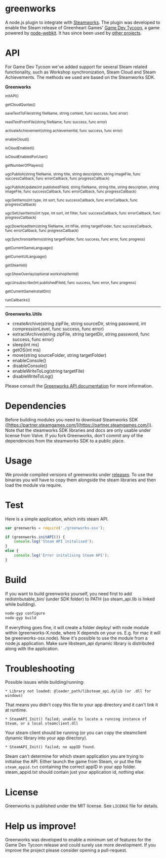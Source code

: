 greenworks
===

A node.js plugin to integrate with [Steamworks](http://www.steampowered.com/steamworks/).
The plugin was developed to enable the Steam release of Greenheart Games' [Game Dev Tycoon](http://www.greenheartgames.com/app/game-dev-tycoon/), a game powered by [node-webkit](https://github.com/rogerwang/node-webkit). It has since been used by [other projects](https://github.com/greenheartgames/greenworks/wiki/Apps-games-using-greenworks).

API
===
For Game Dev Tycoon we've added support for several Steam related functionality, such as Workshop synchronization, Steam Cloud and Steam Achievements.
The methods we used are based on the Steamworks SDK.

**Greenworks**

<sup>initAPI()</sup>

<sup>getCloudQuotas()</sup>

<sup>saveTextToFile(string fileName, string content, func success, func error)</sup>

<sup>readTextFromFile(string fileName, func success, func error)</sup>

<sup>activateAchievement(string achievementId, func success, func error)</sup>

<sup>enableCloud()</sup>

<sup>isCloudEnabled()</sup>

<sup>isCloudEnabledForUser()</sup>

<sup>getNumberOfPlayers()</sup>

<sup>ugcPublish(string fileName, string title, string description, string imageFile, func successCallback, func 
errorCallback, func progressCallback)</sup>

<sup>ugcPublishUpdate(int publishedFileId, string fileName, string title, string description, string imageFile, func successCallback, func errorCallback, func progressCallback)</sup>

<sup>ugcGetItems(int type, int sort, func successCallback, func errorCallback, func progressCallback)</sup>

<sup>ugcGetUserItems(int type, int sort, int filter, func successCallback, func errorCallback, func progressCallback)</sup>

<sup>ugcDownloadItem(string fileName, int hFile, string targetFolder, func successCallback, func errorCallback, func progressCallback)</sup>

<sup>ugcSynchronizeItems(string targetFolder, func success, func error, func progress)</sup>

<sup>getCurrentGameLanguage()</sup>

<sup>getCurrentUILanguage()</sup>

<sup>getSteamId()</sup>

<sup>ugcShowOverlay(optional workshopItemId)</sup>

<sup>ugcUnsubscribe(int publishedFileId, func success, func error, func progress)</sup>

<sup>getCurrentGameInstallDir()</sup>

<sup>runCallbacks()</sup>


***

**Greenworks.Utils**

* createArchive(string zipFile, string sourceDir, string password,  int compressionLevel, func success, func error)
* extractArchive(string zipFile, string targetDir, string password, func success, func error)
* sleep(int ms)
* getOS(int ms)
* move(string sourceFolder, string targetFolder)
* enableConsole()
* disableConsole()
* enableWriteToLog(string targetFile)
* disableWriteToLog()

Please consult the [Greenworks API documentation](https://github.com/greenheartgames/greenworks/blob/master/docs/Greenworks%20API.pdf) for more information.

Dependencies
===
Before building modules you need to download Steamworks SDK ([https://partner.steamgames.com/](https://partner.steamgames.com/)).
Note that the steamworks SDK libraries and docs are only usable under license from Valve. If you fork Greenworks, don't commit any of the dependencies from the steamworks SDK to a public place.

Usage
===
We provide compiled versions of greenworks under [releases](https://github.com/greenheartgames/greenworks/releases).
To use the binaries you will have to copy them alongside the steam libraries and then load the module via require.

Test
===
Here is a simple application, which inits steam API. 
```javascript
var greenworks = require('./greenworks-osx');

if (greenworks.initAPI()) {
    console.log('Steam API initalised');
}
else {
	console.log('Error initalising Steam API');
}
```

Build
===
If you want to build greenworks yourself, you need first to add redistributable_bin/ (under SDK folder) to PATH (so steam_api.lib is linked while building).

```sh
node-gyp configure
node-gyp build
```

If everything goes fine, it will create a folder deploy/ with node module within (greenworks-X.node, where X depends on your os. E.g. for mac it will be greenworks-osx.node). Now it's possible to use the module from a node.js application. Make sure libsteam_api dynamic library is distributed along with the application.


Troubleshooting
===
Possible issues while building/running:

    * Library not loaded: @loader_path/libsteam_api.dylib (or .dll for windows)
That means you didn't copy this file to your app directory and it can't link it at runtime.

    * SteamAPI_Init() failed; unable to locate a running instance of Steam, or a local steamclient.dll
Your steam client should be running (or you can copy the steamclient dynamic library into your app directory).
    
    * SteamAPI_Init() failed; no appID found.
Steam can't determine for which steam application you are trying to initialise the API. Either launch the game from Steam, or put the file `steam_appid.txt` containing the correct appID in your app folder. steam_appid.txt should contain just your application id, nothing else.

License
===
Greenworks is published under the MIT license. See `LICENSE` file for details.

Help us improve!
===
Greenworks was developed to enable a minimum set of features for the Game Dev Tycoon release and could surely use more development. If you improve the project please consider opening a pull-request.
